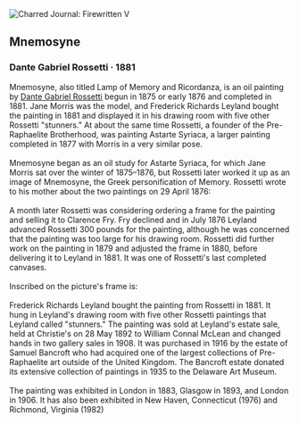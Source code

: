 <div class="artwork-of-the-day">
  <div class="container">
    <div class="img-wrapper">
      <img
        src="https://uploads8.wikiart.org/images/dante-gabriel-rossetti/mnemosyne-1881.jpg!Large.jpg"
        alt="Charred Journal: Firewritten V" />
    </div>
    <div class="artwork-detail">
      <div class="artwork-origin"> 
        <h2 class="artwork-name">Mnemosyne</h2>
        <h3 class="artist">
          Dante Gabriel Rossetti
                    ·  1881
        </h3>
      </div>
      <p class="description">
        <span class="artwork-description-text ng-binding" ng-bind-html="viewModel.ArtworkOfTheDay.Description | unsafe">Mnemosyne, also titled Lamp of Memory and Ricordanza, is an oil painting by <a target="_blank" href="/en/dante-gabriel-rossetti">Dante Gabriel Rossetti</a> begun in 1875 or early 1876 and completed in 1881. Jane Morris was the model, and Frederick Richards Leyland bought the painting in 1881 and displayed it in his drawing room with five other Rossetti "stunners." At about the same time Rossetti, a founder of the Pre-Raphaelite Brotherhood, was painting Astarte Syriaca, a larger painting completed in 1877 with Morris in a very similar pose.
<br>
<br>Mnemosyne began as an oil study for Astarte Syriaca, for which Jane Morris sat over the winter of 1875–1876, but Rossetti later worked it up as an image of Mnemosyne, the Greek personification of Memory. Rossetti wrote to his mother about the two paintings on 29 April 1876:
<br>
<br>A month later Rossetti was considering ordering a frame for the painting and selling it to Clarence Fry. Fry declined and in July 1876 Leyland advanced Rossetti 300 pounds for the painting, although he was concerned that the painting was too large for his drawing room. Rossetti did further work on the painting in 1879 and adjusted the frame in 1880, before delivering it to Leyland in 1881. It was one of Rossetti's last completed canvases.
<br>
<br>Inscribed on the picture's frame is:
<br>
<br>Frederick Richards Leyland bought the painting from Rossetti in 1881. It hung in Leyland's drawing room with five other Rossetti paintings that Leyland called "stunners." The painting was sold at Leyland's estate sale, held at Christie's on 28 May 1892 to William Connal McLean and changed hands in two gallery sales in 1908. It was purchased in 1916 by the estate of Samuel Bancroft who had acquired one of the largest collections of Pre-Raphaelite art outside of the United Kingdom. The Bancroft estate donated its extensive collection of paintings in 1935 to the Delaware Art Museum.
<br>
<br>The painting was exhibited in London in 1883, Glasgow in 1893, and London in 1906. It has also been exhibited in New Haven, Connecticut (1976) and Richmond, Virginia (1982)</span>
                        <div class="text-shadow-container" ng-show="showShadow" style=""></div>
      </p>
    </div>
  </div>

</div>
